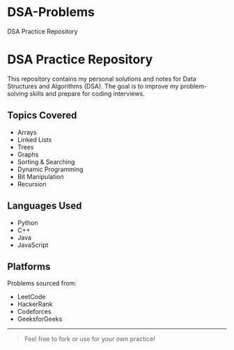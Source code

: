 # DSA-Problems
 DSA Practice Repository  
# DSA Practice Repository

This repository contains my personal solutions and notes for Data Structures and Algorithms (DSA). The goal is to improve my problem-solving skills and prepare for coding interviews.

## Topics Covered

- Arrays
- Linked Lists
- Trees
- Graphs
- Sorting & Searching
- Dynamic Programming
- Bit Manipulation
- Recursion

## Languages Used
- Python
- C++
- Java
- JavaScript

## Platforms
Problems sourced from:
- LeetCode
- HackerRank
- Codeforces
- GeeksforGeeks

---

> Feel free to fork or use for your own practice!
